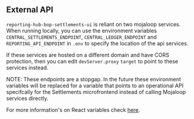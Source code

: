 ## External API

`reporting-hub-bop-settlements-ui` is reliant on two mojaloop services.
When running locally, you can use the environment variables
`CENTRAL_SETTLEMENTS_ENDPOINT`, `CENTRAL_LEDGER_ENDPOINT` and `REPORTING_API_ENDPOINT`
in `.env` to specify the location of the api services.

If these services are hosted on a different domain and have CORS protection,
then you can edit `devServer.proxy` `target` to point to these services instead.

NOTE: These endpoints are a stopgap. In the future these environment variables
      will be replaced for a variable that points to an operational API specifcally
      for the Settlements microfrontend instead of calling Mojaloop services directly.

For more information's on React variables check [here](https://facebook.github.io/create-react-app/docs/adding-custom-environment-variables).
